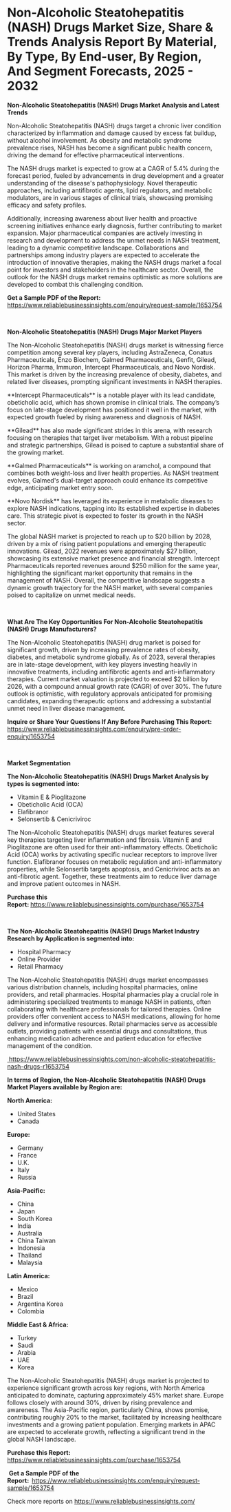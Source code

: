 <p><h1>Non-Alcoholic Steatohepatitis (NASH) Drugs Market Size, Share & Trends Analysis Report By Material, By Type, By End-user, By Region, And Segment Forecasts, 2025 - 2032</h1></p><p><strong>Non-Alcoholic Steatohepatitis (NASH) Drugs Market Analysis and Latest Trends</strong></p>
<p><p>Non-Alcoholic Steatohepatitis (NASH) drugs target a chronic liver condition characterized by inflammation and damage caused by excess fat buildup, without alcohol involvement. As obesity and metabolic syndrome prevalence rises, NASH has become a significant public health concern, driving the demand for effective pharmaceutical interventions. </p><p>The NASH drugs market is expected to grow at a CAGR of 5.4% during the forecast period, fueled by advancements in drug development and a greater understanding of the disease's pathophysiology. Novel therapeutic approaches, including antifibrotic agents, lipid regulators, and metabolic modulators, are in various stages of clinical trials, showcasing promising efficacy and safety profiles.</p><p>Additionally, increasing awareness about liver health and proactive screening initiatives enhance early diagnosis, further contributing to market expansion. Major pharmaceutical companies are actively investing in research and development to address the unmet needs in NASH treatment, leading to a dynamic competitive landscape. Collaborations and partnerships among industry players are expected to accelerate the introduction of innovative therapies, making the NASH drugs market a focal point for investors and stakeholders in the healthcare sector. Overall, the outlook for the NASH drugs market remains optimistic as more solutions are developed to combat this challenging condition.</p></p>
<p><strong>Get a Sample PDF of the Report:&nbsp;</strong> <a href="https://www.reliablebusinessinsights.com/enquiry/request-sample/1653754?utm_campaign=2743&utm_medium=2&utm_source=Github&utm_content=ia&utm_term=03032025&utm_id=non-alcoholic-steatohepatitis-nash-drugs">https://www.reliablebusinessinsights.com/enquiry/request-sample/1653754</a></p>
<p>&nbsp;</p>
<p><strong>Non-Alcoholic Steatohepatitis (NASH) Drugs Major Market Players</strong></p>
<p><p>The Non-Alcoholic Steatohepatitis (NASH) drugs market is witnessing fierce competition among several key players, including AstraZeneca, Conatus Pharmaceuticals, Enzo Biochem, Galmed Pharmaceuticals, Genfit, Gilead, Horizon Pharma, Immuron, Intercept Pharmaceuticals, and Novo Nordisk. This market is driven by the increasing prevalence of obesity, diabetes, and related liver diseases, prompting significant investments in NASH therapies.</p><p>**Intercept Pharmaceuticals** is a notable player with its lead candidate, obeticholic acid, which has shown promise in clinical trials. The company’s focus on late-stage development has positioned it well in the market, with expected growth fueled by rising awareness and diagnosis of NASH.</p><p>**Gilead** has also made significant strides in this arena, with research focusing on therapies that target liver metabolism. With a robust pipeline and strategic partnerships, Gilead is poised to capture a substantial share of the growing market.</p><p>**Galmed Pharmaceuticals** is working on aramchol, a compound that combines both weight-loss and liver health properties. As NASH treatment evolves, Galmed's dual-target approach could enhance its competitive edge, anticipating market entry soon.</p><p>**Novo Nordisk** has leveraged its experience in metabolic diseases to explore NASH indications, tapping into its established expertise in diabetes care. This strategic pivot is expected to foster its growth in the NASH sector.</p><p>The global NASH market is projected to reach up to $20 billion by 2028, driven by a mix of rising patient populations and emerging therapeutic innovations. Gilead, 2022 revenues were approximately $27 billion, showcasing its extensive market presence and financial strength. Intercept Pharmaceuticals reported revenues around $250 million for the same year, highlighting the significant market opportunity that remains in the management of NASH. Overall, the competitive landscape suggests a dynamic growth trajectory for the NASH market, with several companies poised to capitalize on unmet medical needs.</p></p>
<p>&nbsp;</p>
<p><strong>What Are The Key Opportunities For Non-Alcoholic Steatohepatitis (NASH) Drugs Manufacturers?</strong></p>
<p><p>The Non-Alcoholic Steatohepatitis (NASH) drug market is poised for significant growth, driven by increasing prevalence rates of obesity, diabetes, and metabolic syndrome globally. As of 2023, several therapies are in late-stage development, with key players investing heavily in innovative treatments, including antifibrotic agents and anti-inflammatory therapies. Current market valuation is projected to exceed $2 billion by 2026, with a compound annual growth rate (CAGR) of over 30%. The future outlook is optimistic, with regulatory approvals anticipated for promising candidates, expanding therapeutic options and addressing a substantial unmet need in liver disease management.</p></p>
<p><strong>Inquire or Share Your Questions If Any Before Purchasing This Report:</strong> <a href="https://www.reliablebusinessinsights.com/enquiry/pre-order-enquiry/1653754?utm_campaign=2743&utm_medium=2&utm_source=Github&utm_content=ia&utm_term=03032025&utm_id=non-alcoholic-steatohepatitis-nash-drugs">https://www.reliablebusinessinsights.com/enquiry/pre-order-enquiry/1653754</a></p>
<p>&nbsp;</p>
<p><strong>Market Segmentation</strong></p>
<p><strong>The Non-Alcoholic Steatohepatitis (NASH) Drugs Market Analysis by types is segmented into:</strong></p>
<p><ul><li>Vitamin E & Pioglitazone</li><li>Obeticholic Acid (OCA)</li><li>Elafibranor</li><li>Selonsertib & Cenicriviroc</li></ul></p>
<p><p>The Non-Alcoholic Steatohepatitis (NASH) drugs market features several key therapies targeting liver inflammation and fibrosis. Vitamin E and Pioglitazone are often used for their anti-inflammatory effects. Obeticholic Acid (OCA) works by activating specific nuclear receptors to improve liver function. Elafibranor focuses on metabolic regulation and anti-inflammatory properties, while Selonsertib targets apoptosis, and Cenicriviroc acts as an anti-fibrotic agent. Together, these treatments aim to reduce liver damage and improve patient outcomes in NASH.</p></p>
<p><strong>Purchase this Report:&nbsp;</strong><a href="https://www.reliablebusinessinsights.com/purchase/1653754?utm_campaign=2743&utm_medium=2&utm_source=Github&utm_content=ia&utm_term=03032025&utm_id=non-alcoholic-steatohepatitis-nash-drugs">https://www.reliablebusinessinsights.com/purchase/1653754</a></p>
<p>&nbsp;</p>
<p><strong>The Non-Alcoholic Steatohepatitis (NASH) Drugs Market Industry Research by Application is segmented into:</strong></p>
<p><ul><li>Hospital Pharmacy</li><li>Online Provider</li><li>Retail Pharmacy</li></ul></p>
<p><p>The Non-Alcoholic Steatohepatitis (NASH) drugs market encompasses various distribution channels, including hospital pharmacies, online providers, and retail pharmacies. Hospital pharmacies play a crucial role in administering specialized treatments to manage NASH in patients, often collaborating with healthcare professionals for tailored therapies. Online providers offer convenient access to NASH medications, allowing for home delivery and informative resources. Retail pharmacies serve as accessible outlets, providing patients with essential drugs and consultations, thus enhancing medication adherence and patient education for effective management of the condition.</p></p>
<p><a href="https://www.reliablebusinessinsights.com/non-alcoholic-steatohepatitis-nash-drugs-r1653754?utm_campaign=2743&utm_medium=2&utm_source=Github&utm_content=ia&utm_term=03032025&utm_id=non-alcoholic-steatohepatitis-nash-drugs">&nbsp;https://www.reliablebusinessinsights.com/non-alcoholic-steatohepatitis-nash-drugs-r1653754</a></p>
<p><strong>In terms of Region, the Non-Alcoholic Steatohepatitis (NASH) Drugs Market Players available by Region are:</strong></p>
<p>
    <p> <strong> North America: </strong>
        <ul>
            <li>United States</li>
            <li>Canada</li>
        </ul>
        </p> 
    <p> <strong> Europe: </strong>
        <ul>
            <li>Germany</li>
            <li>France</li>
            <li>U.K.</li>
            <li>Italy</li>
            <li>Russia</li>
        </ul>
        </p> 
    <p> <strong> Asia-Pacific: </strong>
        <ul>
            <li>China</li>
            <li>Japan</li>
            <li>South Korea</li>
            <li>India</li>
            <li>Australia</li>
            <li>China Taiwan</li>
            <li>Indonesia</li>
            <li>Thailand</li>
            <li>Malaysia</li>
        </ul>
        </p> 
    <p> <strong> Latin America: </strong>
        <ul>
            <li>Mexico</li>
            <li>Brazil</li>
            <li>Argentina Korea</li>
            <li>Colombia</li>
        </ul>
        </p> 
    <p> <strong> Middle East & Africa: </strong>
        <ul>
            <li>Turkey</li>
            <li>Saudi</li>
            <li>Arabia</li>
            <li>UAE</li>
            <li>Korea</li>
        </ul>
    </p>
    </p>
<p><p>The Non-Alcoholic Steatohepatitis (NASH) drugs market is projected to experience significant growth across key regions, with North America anticipated to dominate, capturing approximately 45% market share. Europe follows closely with around 30%, driven by rising prevalence and awareness. The Asia-Pacific region, particularly China, shows promise, contributing roughly 20% to the market, facilitated by increasing healthcare investments and a growing patient population. Emerging markets in APAC are expected to accelerate growth, reflecting a significant trend in the global NASH landscape.</p></p>
<p><strong>Purchase this Report: </strong><a href="https://www.reliablebusinessinsights.com/purchase/1653754?utm_campaign=2743&utm_medium=2&utm_source=Github&utm_content=ia&utm_term=03032025&utm_id=non-alcoholic-steatohepatitis-nash-drugs">https://www.reliablebusinessinsights.com/purchase/1653754</a></p>
<p>&nbsp;<strong>Get a Sample PDF of the Report:&nbsp;&nbsp;</strong><a href="https://www.reliablebusinessinsights.com/enquiry/request-sample/1653754?utm_campaign=2743&utm_medium=2&utm_source=Github&utm_content=ia&utm_term=03032025&utm_id=non-alcoholic-steatohepatitis-nash-drugs">https://www.reliablebusinessinsights.com/enquiry/request-sample/1653754</a></p>
<p><strong></strong></p>
<p>Check more reports on <a href="https://www.reliablebusinessinsights.com/?utm_campaign=2743&utm_medium=2&utm_source=Github&utm_content=ia&utm_term=03032025&utm_id=non-alcoholic-steatohepatitis-nash-drugs">https://www.reliablebusinessinsights.com/</a></p>